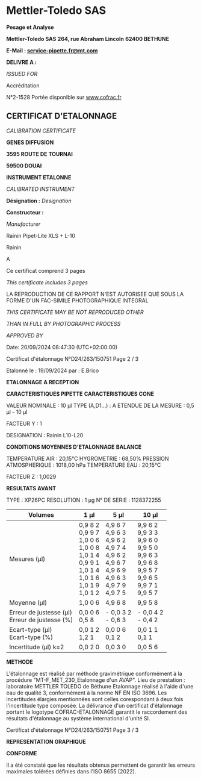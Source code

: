 # **Mettler-Toledo SAS**

**Pesage et Analyse**

**Mettler-Toledo SAS**
**264, rue Abraham Lincoln**
**62400 BETHUNE**

**E-Mail : service-pipette.fr@mt.com**


**DELIVRE A :**

_ISSUED FOR_


Accréditation

N°2-1528
Portée disponible
sur www.cofrac.fr
## **CERTIFICAT D'ETALONNAGE**

_CALIBRATION CERTIFICATE_

**GENES DIFFUSION**

**3595 ROUTE DE TOURNAI**

**59500 DOUAI**


**INSTRUMENT ETALONNE**

_CALIBRATED INSTRUMENT_


**Désignation :**
_Designation_

**Constructeur :**

_Manufacturer_


Rainin Pipet-Lite XLS + L-10

Rainin



A



Ce certificat comprend 3 pages

_This certificate includes 3 pages_

LA REPRODUCTION DE CE RAPPORT N'EST AUTORISEE QUE SOUS
LA FORME D'UN FAC-SIMILE PHOTOGRAPHIQUE INTEGRAL

_THIS CERTIFICATE MAY BE NOT REPRODUCED OTHER_

_THAN IN FULL BY PHOTOGRAPHIC PROCESS_


_APPROVED BY_

Date: 20/09/2024 08:47:30 (UTC+02:00:00)

Certificat d'étalonnage N°D24/263/150751  Page 2 / 3

Etalonné le : 19/09/2024 par : E.Brico

**ETALONNAGE A RECEPTION**

**CARACTERISTIQUES PIPETTE** **CARACTERISTIQUES CONE**


VALEUR NOMINALE : 10 µl
TYPE (A,D1...) : A
ETENDUE DE LA MESURE : 0,5 µl - 10 µl

FACTEUR Y : 1


DESIGNATION : Rainin L10-L20


**CONDITIONS MOYENNES D'ETALONNAGE** **BALANCE**


TEMPERATURE AIR : 20,15°C
HYGROMETRIE : 68,50%
PRESSION ATMOSPHERIQUE : 1018,00 hPa
TEMPERATURE EAU : 20,15°C

FACTEUR Z : 1,0029

**RESULTATS AVANT**


TYPE : XP26PC
RESOLUTION : 1 µg
N° DE SERIE : 1128372255










|Volumes|1 µl|5 µl|10 µl|
|---|---|---|---|
|Mesures (µl)|0,9 8 2<br>0,9 9 7<br>1,0 0 6<br>1,0 0 8<br>1,0 1 4<br>0,9 9 1<br>1,0 1 4<br>1,0 1 6<br>1,0 1 9<br>1,0 1 2|4,9 6 7<br>4,9 6 3<br>4,9 6 2<br>4,9 7 4<br>4,9 6 2<br>4,9 6 7<br>4,9 6 9<br>4,9 6 3<br>4,9 7 9<br>4,9 7 5|9,9 6 2<br>9,9 3 3<br>9,9 6 0<br>9,9 5 0<br>9,9 6 3<br>9,9 6 8<br>9,9 5 7<br>9,9 6 5<br>9,9 7 1<br>9,9 5 7|
|Moyenne (µl)|1,0 0 6|4,9 6 8|9,9 5 8|
|Erreur de justesse (µl)<br>Erreur de justesse (%)|0,0 0 6<br>0,5 8|- 0,0 3 2<br>- 0,6 3|- 0,0 4 2<br>- 0,4 2|
|Ecart-type (µl)<br>Ecart-type (%)|0,0 1 2<br>1,2 1|0,0 0 6<br>0,1 2|0,0 1 1<br>0,1 1|
|Incertitude (µl) k=2|0,0 2 0|0,0 3 0|0,0 5 6|


**METHODE**

L'étalonnage est réalisé par méthode gravimétrique conformément à la procédure "MT-F_MET_230_Etalonnage d'un AVAP".
Lieu de prestation : laboratoire METTLER TOLEDO de Béthune
Etalonnage réalisé à l'aide d'une eau de qualité 3, conformément à la norme NF EN ISO 3696.
Les incertitudes élargies mentionnées sont celles corespondant à deux fois l'incertitude type composée.
La délivrance d'un certificat d'étalonnage portant le logotype COFRAC-ETALONNAGE garantit le raccordement des résultats d'étalonnage au système
international d'unité SI.

Certificat d'étalonnage N°D24/263/150751  Page 3 / 3

**REPRESENTATION GRAPHIQUE**

**CONFORME**

Il a été constaté que les résultats obtenus permettent de garantir les erreurs maximales tolérées définies dans l'ISO 8655 (2022).

